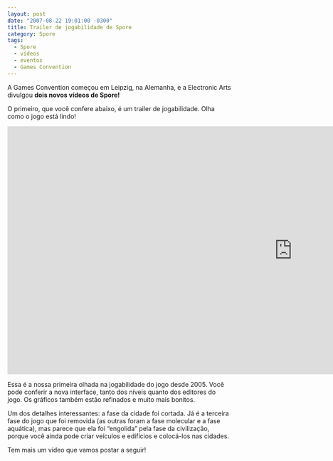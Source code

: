 ```yaml
---
layout: post
date: "2007-08-22 19:01:00 -0300"
title: Trailer de jogabilidade de Spore
category: Spore
tags: 
  - Spore
  - vídeos
  - eventos
  - Games Convention
---
```


A Games Convention começou em Leipzig, na Alemanha, e a Electronic Arts divulgou **dois novos vídeos de Spore!**

O primeiro, que você confere abaixo, é um trailer de jogabilidade. Olha como o jogo está lindo!

<iframe width="1280" height="557" src="https://www.youtube.com/embed/WGJOlq6-upY" frameborder="0" allow="accelerometer; autoplay; encrypted-media; gyroscope; picture-in-picture" allowfullscreen></iframe>

Essa é a nossa primeira olhada na jogabilidade do jogo desde 2005. Você pode conferir a nova interface, tanto dos níveis quanto dos editores do jogo. Os gráficos também estão refinados e muito mais bonitos.

Um dos detalhes interessantes: a fase da cidade foi cortada. Já é a terceira fase do jogo que foi removida (as outras foram a fase molecular e a fase aquática), mas parece que ela foi “engolida” pela fase da civilização, porque você ainda pode criar veículos e edifícios e colocá-los nas cidades.

Tem mais um vídeo que vamos postar a seguir!
